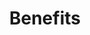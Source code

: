 ---
title: Benefits

components:
- component_name: tabBar
  tabBarItems:
  - img_src: "assets/img/random-img3.svg"
    label: Educators
    url: "#educators"

  - img_src: "assets/img/hero-test.svg"
    label: Self-study
    url: "#self-study"

- component_name: hero
  supertitle: Benefits
  title: A better way to practice and assess
  img_src: "assets/img/hero-test.svg"
  
- component_name: preFooter
---